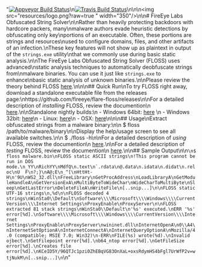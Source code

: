 "[![Appveyor Build Status](https://ci.appveyor.com/api/projects/status/github/fireeye/flare-floss?branch=master&svg=true)](https://ci.appveyor.com/project/williballenthin/flare-floss)\n[![Travis Build Status](https://travis-ci.org/fireeye/flare-floss.svg?branch=master)](https://travis-ci.org/fireeye/flare-floss)\n\n\n<img src=\"resources/logo.png?raw=true \" width=\"350\"/>\n\n# FireEye Labs Obfuscated String Solver\n\nRather than heavily protecting backdoors with hardcore packers, many\nmalware authors evade heuristic detections by obfuscating only key\nportions of an executable. Often, these portions are strings and resources\nused to configure domains, files, and other artifacts of an infection.\nThese key features will not show up as plaintext in output of the `strings.exe` utility\nthat we commonly use during basic static analysis.\n\nThe FireEye Labs Obfuscated String Solver (FLOSS) uses advanced\nstatic analysis techniques to automatically deobfuscate strings from\nmalware binaries. You can use it just like `strings.exe` to enhance\nbasic static analysis of unknown binaries.\n\nPlease review the theory behind FLOSS [here](doc/theory.md).\n\n\n## Quick Run\nTo try FLOSS right away, download a standalone executable file from the releases page:\nhttps://github.com/fireeye/flare-floss/releases\n\nFor a detailed description of *installing* FLOSS, review the documention\n [here](doc/installation.md).\n\nStandalone nightly builds:\n  - Windows 64bit: [here](http://s3.amazonaws.com/build-artifacts.floss.flare.fireeye.com/appveyor/dist/floss64.exe) \n  - Windows 32bit: [here](http://s3.amazonaws.com/build-artifacts.floss.flare.fireeye.com/appveyor/dist/floss32.exe)\n  - Linux: [here](https://s3.amazonaws.com/build-artifacts.floss.flare.fireeye.com/travis/linux/dist/floss)\n  - OSX: [here](https://s3.amazonaws.com/build-artifacts.floss.flare.fireeye.com/travis/osx/dist/floss)\n\n\n## Usage\nExtract obfuscated strings from a malware binary:\n\n    $ floss /path/to/malware/binary\n\nDisplay the help/usage screen to see all available switches.\n\n    $ ./floss -h\n\nFor a detailed description of *using* FLOSS, review the documention\n [here](doc/usage.md).\n\nFor a detailed description of *testing* FLOSS, review the documention\n [here](doc/test.md).\n\n## Sample Output\n\n```\n$ floss malware.bin\nFLOSS static ASCII strings\n!This program cannot be run in DOS mode.\n_YY\nRichYY\nMdfQ\n.text\n`.rdata\n@.data\n.idata\n.didat\n.reloc\nU  F\n?;}\nA@;E\n_^[\nHttHt-H\n'9U\nWS2_32.dll\nFreeLibrary\nGetProcAddress\nLoadLibraryA\nGetModuleHandleA\nGetVersionExA\nMultiByteToWideChar\nWideCharToMultiByte\nSleep\nGetLastError\nDeleteFileA\nWriteFile\n[..snip...]\n\nFLOSS static UTF-16 strings\n,%d\n\nFLOSS decoded 4 strings\nWinSta0\\Default\nSoftware\\\\Microsoft\\\\Windows\\\\CurrentVersion\\\\Internet Settings\nProxyEnable\nProxyServer\n\nFLOSS extracted 81 stack strings\nWinSta0\\Default\n'%s' executed.\nERR '%s' error[%d].\nSoftware\\\\Microsoft\\\\Windows\\\\CurrentVersion\\\\Internet Settings\nProxyEnable\nProxyServer\nwininet.dll\nInternetOpenA\n0\\A4\nInternetSetOptionA\nInternetConnectA\nInternetQueryOptionA\nMozilla/4.0 (compatible; MSIE 7.0; Win32)\n-ERR\nFILE(%s) wrote(%d).\nInvalid ojbect.\nSetFilepoint error[%d].\nb64_ntop error[%d].\nGetFileSize error[%d].\nCreates file error[%d].\nKCeID5Y/96QTJc1pzi0ZhEBqVG83OnXaL+oxsRdymHS4bFgl7UrWfP2v=wtjNukM\n[..snip...]\n```\n"